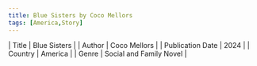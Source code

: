 ```yaml
---
title: Blue Sisters by Coco Mellors
tags: [America,Story]
---     
```

| Title | Blue Sisters  |
| Author |  Coco Mellors  |
| Publication Date | 2024   |
| Country | America |
| Genre | Social and Family Novel  |
        